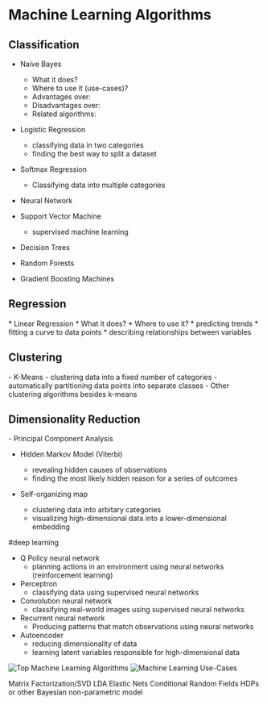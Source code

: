 <h1>Machine Learning Algorithms</h1>

<h2>Classification</h2>

 - Naive Bayes
    - What it does?
    - Where to use it (use-cases)?
    - Advantages over:
    - Disadvantages over:
    - Related algorithms:
	
 - Logistic Regression
    - classifying data in two categories
    - finding the best way to split a dataset
	
 * Softmax Regression
    * Classifying data into multiple categories
	
 * Neural Network
 
 * Support Vector Machine
    * supervised machine learning
    
 * Decision Trees
 * Random Forests
 * Gradient Boosting Machines

<h2>Regression</h2>
 * Linear Regression
    * What it does?
    * Where to use it?
       * predicting trends
       * fitting a curve to data points
       * describing relationships between variables

<h2>Clustering</h2>
 - K-Means
    - clustering data into a fixed number of categories
    - automatically partitioning data points into separate classes
 - Other clustering algorithms besides k-means

<h2>Dimensionality Reduction</h2>
 - Principal Component Analysis

 - Hidden Markov Model (Viterbi)
    - revealing hidden causes of observations
    - finding the most likely hidden reason for a series of outcomes

 - Self-organizing map
    - clustering data into arbitary categories
    - visualizing high-dimensional data into a lower-dimensional embedding


#deep learning
 - Q Policy neural network
    - planning actions in an environment using neural networks (reinforcement learning)
 - Perceptron
    - classifying data using supervised neural networks
 - Convolution neural network
    - classifying real-world images using supervised neural networks
 - Recurrent neural network
    - Producing patterns that match observations using neural networks
 - Autoencoder
    - reducing dimensionality of data
    - learning latent variables responsible for high-dimensional data


![Top Machine Learning Algorithms](https://pbs.twimg.com/media/DOnIsmCWAAA1baA.jpg)
![Machine Learning Use-Cases](http://image-store.slidesharecdn.com/3d7a1156-5e2e-408f-bebc-f8321f262e88-original.jpeg)

Matrix Factorization/SVD
LDA
Elastic Nets
Conditional Random Fields
HDPs or other Bayesian non-parametric model
